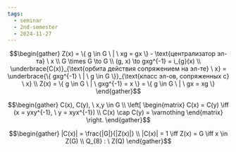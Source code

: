 ```yaml
---
tags:
  - seminar
  - 2nd-semester
  - 2024-11-27
---
```


$$\begin{gather}
Z(x) = \{ g \in G \ | \ xg = gx \} - \text{централизатор эл-та} \ x \\
G \times G \to G \\
(g, x) \to gxg^{-1} = i_{g}(x) \\
\underbrace{C(x)}_{\text{орбита действия сопряжением на эл-те} \ x} = \underbrace{\{ gxg^{-1} \ | \ g \in G \}}_{\text{класс эл-ов, сопряженных с} \ x} \\
Z(x) = \{ g \in G \ | \  gxg^{-1} = x \} = \{ g \in G \ | \ gx = xg \}
\end{gather}$$

$$\begin{gather}
C(x), C(y), \ x,y \in G \\
\left[ \begin{matrix}
C(x) = C(y) \iff (x = yxy^{-1}, \ y = xyx^{-1}) \\
C(x) \cap C(y) = \varnothing
\end{matrix} \right.  
\end{gather}$$

$$\begin{gather}
|C(x)| = \frac{|G|}{|Z(x)|} \\
|C(x)| = 1 \iff Z(x) = G \iff x \in Z(G) \\
Q_{8} : \ Z(Q)
\end{gather}$$